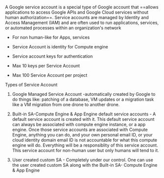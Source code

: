 A Google service account is a special type of Google account that ==allows applications to access Google APIs and Google Cloud services without human authorization==. Service accounts are managed by Identity and Access Management (IAM) and are often used to run applications, services, or automated processes within an organization's network


* For non human-like for Apps, services

 * Service Account is identity for Compute engine

* Service account keys for authentication

 * Max 10 keys per Service Account 

  * Max 100 Service Account per project


Types of Service Account

1. Google Managed Service Account -automatically created by Google to do things like: patching of a database, VM updates or a migration task like a VM migration from one drone to another drone. 

2. Built-in SA-Compute Engine & App Engine default service accounts - A default service account is created with it. This default service account can always be associated with compute engine instance, or a app engine. Once those service accounts are associated with Compute Engine, anything you can do, and your own personal email ID, or your cloud identity domain email ID is not accountable for what this compute engine will do. Everything will be a responsiblity of this service account. This service account for non-human user but only humans will tend to it.


3.  User created custom SA - Completely under our control. One can use the user created custom SA along with the Built-in SA- Compute Engine & App Engine



